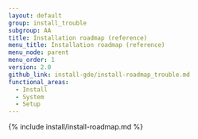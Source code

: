 ```yaml
---
layout: default
group: install_trouble
subgroup: AA
title: Installation roadmap (reference)
menu_title: Installation roadmap (reference)
menu_node: parent
menu_order: 1
version: 2.0
github_link: install-gde/install-roadmap_trouble.md
functional_areas:
  - Install
  - System
  - Setup
---
```


{% include install/install-roadmap.md %}
